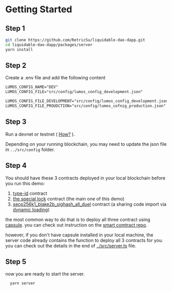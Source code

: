 # Getting Started

## Step 1

```sh
git clone https://github.com/RetricSu/liquidable-dao-dapp.git
cd liquidable-dao-dapp/packages/server
yarn install
```

## Step 2

Create a .env file and add the following content

```md
LUMOS_CONFIG_NAME="DEV"
LUMOS_CONFIG_FILE="src/config/lumos_config_development.json"

LUMOS_CONFIG_FILE_DEVELOPMENT="src/config/lumos_config_development.json"
LUMOS_CONFIG_FILE_PROUDCTION="src/config/lumos_cofnig_production.json"
```

## Step 3

Run a devnet or testnet ( [How?](https://docs.nervos.org/docs/basics/guides/devchain) ). 

Depending on your running blockchain, you may need to update the json file in `../src/config` folder.

## Step 4

You should have these 3 contracts deployed in your local blockchain before you run this demo:

1. [type-id](https://xuejie.space/2020_02_03_introduction_to_ckb_script_programming_type_id/) contract
2. [the special lock](https://github.com/RetricSu/liquidable-nervos-dao-contract) contract (the main one of this demo)
3. [secp256k1_blake2b_sighash_all_duel](https://github.com/jjyr/ckb-dynamic-loading-secp256k1) contract (a sharing code import via [dynamic loading](https://docs.nervos.org/docs/labs/capsule-dynamic-loading-tutorial))

the most common way to do that is to deploy all three contract using [capsule](https://github.com/nervosnetwork/capsule). you can check out instruction on the [smart comtract repo]((https://github.com/RetricSu/liquidable-nervos-dao-contract)).

however, if you don't have capsule installed in your local machine, the server code already contains the function to deploy all 3 contracts for you. you can check out the details in the end of [../src/server.ts](../src/server.ts) file.

## Step 5

now you are ready to start the server.

```sh
  yarn server
```
